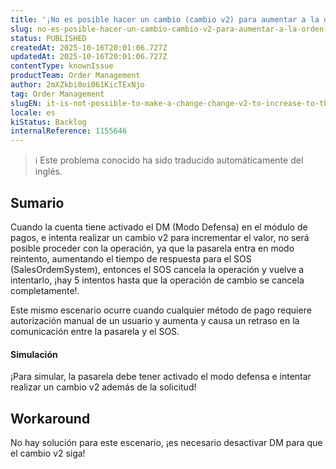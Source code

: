 ```yaml
---
title: '¡No es posible hacer un cambio (cambio v2) para aumentar a la orden si la cuenta tiene Modo Defensa activo en pagos o cualquier otro pago!'
slug: no-es-posible-hacer-un-cambio-cambio-v2-para-aumentar-a-la-orden-si-la-cuenta-tiene-modo-defensa-activo-en-pagos-o-cualquier-otro-pago
status: PUBLISHED
createdAt: 2025-10-16T20:01:06.727Z
updatedAt: 2025-10-16T20:01:06.727Z
contentType: knownIssue
productTeam: Order Management
author: 2mXZkbi0oi061KicTExNjo
tag: Order Management
slugEN: it-is-not-possible-to-make-a-change-change-v2-to-increase-to-the-order-if-the-account-has-defense-mode-active-in-payments-or-any-other-payment
locale: es
kiStatus: Backlog
internalReference: 1155646
---
```


>ℹ️ Este problema conocido ha sido traducido automáticamente del inglés.

## Sumario


Cuando la cuenta tiene activado el DM (Modo Defensa) en el módulo de pagos, e intenta realizar un cambio v2 para incrementar el valor, no será posible proceder con la operación, ya que la pasarela entra en modo reintento, aumentando el tiempo de respuesta para el SOS (SalesOrdemSystem), entonces el SOS cancela la operación y vuelve a intentarlo, ¡hay 5 intentos hasta que la operación de cambio se cancela completamente!.

Este mismo escenario ocurre cuando cualquier método de pago requiere autorización manual de un usuario y aumenta y causa un retraso en la comunicación entre la pasarela y el SOS.


#### Simulación


¡Para simular, la pasarela debe tener activado el modo defensa e intentar realizar un cambio v2 además de la solicitud!

## Workaround


No hay solución para este escenario, ¡es necesario desactivar DM para que el cambio v2 siga!



